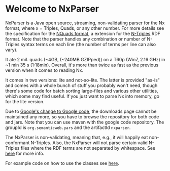 # Welcome to NxParser #

NxParser is a Java open source, streaming, non-validating parser for the Nx format, where x = Triples, Quads, or any other number. For more details see the specification for the [NQuads format](http://sw.deri.org/2008/07/n-quads/), a extension for the [N-Triples](http://www.w3.org/TR/rdf-testcases/#ntriples) RDF format. Note that the parser handles any combination or number of N-Triples syntax terms on each line (the number of terms per line can also vary).

It ate 2 mil. quads (~4GB, (~240MB GZIPped)) on a T60p (Win7, 2.16 GHz)  in ~1 min 35 s (1:18min). Overall, it's more than twice as fast as the previous version when it comes to reading Nx.

It comes in two versions: lite and not-so-lite. The latter is provided "as-is" and comes with a whole bunch of stuff you probably won't need, though there's some code for batch sorting large-files and various other utilities, which some may find useful. If you just want to parse Nx into memory, go for the lite version.

Due to [Google's change to Google code](http://google-opensource.blogspot.de/2013/05/a-change-to-google-code-download-service.html), the downloads page cannot be maintained any more, so you have to browse the repository for both code and jars. Note that you can use maven with the google code repository. The groupId is `org.semanticweb.yars` and the artifactId `nxparser`.

The NxParser is non-validating, meaning that, e.g., it will happily eat non-conformant N-Triples. Also, the NxParser will not parse certain valid N-Triples files where the RDF terms are not separated by whitespace. See [here](wiki/SpecDeviations) for more info.

For example code on how to use the classes see [here](wiki/CodeExamples).

